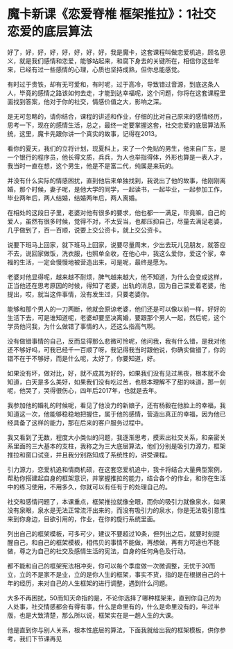 # 魔卡新课《恋爱脊椎 框架推拉》：1社交恋爱的底层算法

好了，好，好，好，好，好，好，好，我是魔卡，这套课程叫做恋爱机追，顾名思义，就是我们感情和恋爱，能够站起来，和腐下身去的关键所在，相信你这些年来，已经有过一些感情的心理，心质也坚持成熟，但你总能感觉。

有时过于贵铁，却有无可爱和，有时呢，过于高冷，导致错过音源，到底这条人人，毕竟的感情之路该如何去走，才能到达幸福呢，这个问题，你将在这套课程里面找到答案，他对于你的社交，情感价值之大，影响之深。

是无可忽略的，请你结合，课程的讲述和作业，仔细的比对自己原来的感情经历，思考一下，现在的感情生活，总之，最终一定要掌握这套，社交恋爱的底层算法系统，这里，魔卡先跟你讲一个真实的故事，记得在2013。

看你的夏天，我们的立将计划，现夏科上，来了一个免贴的男生，他来自广东，是一个银行的程序员，他长得文质，兵兵，为人也举指得体，外形也算是一表人才，我当时一直在想，这个男生，他是不是富二代，纯属是来玩的。

并没有什么实际的情感困扰，直到他后来单独找到，我说出了他的故事，他刚刚离婚，那个时候，妻子呢，是他大学的同学，一起读书，一起毕业，一起参加工作，毕业两年后，两人结婚，结婚两年后，两人离婚。

在相处的这段日子里，老婆对他有很多的要求，他也都一一满足，毕竟嘛，自己的爱人，虽然有很多时候，觉得不对，不太妥当，也都压抑自己，尽量去满足老婆，几乎做到了，百一百顺，说要上交公资卡，就上交公资卡。

说要下班马上回家，就下班马上回家，说要尽量周末，少出去玩儿见朋友，就答应不去，说回家做饭，洗衣服，也照单全收，在他心中，我这么爱你，爱这个家，幸福的生活，一定会慢慢地被营造出来，可是呢，最终是愿为。

老婆对他显得呢，越来越不耐烦，脾气越来越大，他不知道，为什么会变成这样，正当他还在思考原因的时候，得知了老婆，出轨的消息，因为自己深爱着老婆，他提出，哎，就当这件事情，没有发生过，只要老婆你。

能够和那个男人的一刀两断，他就会原谅老婆，他们还是可以像以前一样，好好的生活下去，可是谁知道呢，老婆却要坚决离婚，要跟那个男人一起，然后呢，这个学员他问我，为什么做错了事情的人，还这么指高气啊。

没有做错事情的自己，反而显得那么悲微可怜呢，他问我，我有什么错，是我对他还不够好吗，可我已经千一百顺了呀，我记得我当时跟他说，你确实做错了，你的错不在于不够好，而是什么呢，太好了，你要知道，好。

如果没有坏，做对比，好，就不成其为好的，如果我们没有见过黑夜，根本就不会知道，白天是多么美好，如果我们没有吃过苦，也根本理解不了甜的味道，那一刻呢，他哭了，哭得很伤心，四年后2017年，也就是去年。

我参加他的婚礼的时候呢，看见了他没力的新娘子，还有杨毅在他脸上的幸福，我知道这一次，他能够稳稳地把握住，属于他的感情，营造出真正的幸福，因为他已经具备了这样的能力，那在后来的客户服务过程中。

我又看到了无数，程度大小类似的问题，我逐渐思考，摸索出社交关系，和亲密关系里面的三大基本的支柱，我称之为三大底层算法，他们分别是吸引力源力，框架推拉和窗口试变，并且我分别路知成了系统性的，讲受课程。

引力源力，恋爱机追和情商机硕，在这套恋爱机追中，我卡将结合大量典型案例，帮助你搭建起自身的框架意识，并掌握推拉的能力，结合各个的作业，和你在生活中的练习使用，不用多久，你就可以有任有于的处理自己的。

社交和感情问题了，本课重点，框架推拉就像全眼，而你的吸引力就像泉水，如果没有泉眼，泉水是无法正常流汗出来的，而没有吸引力的泉水，你是无法吸引意性来到你身边，目欲引用的，作业，在你的旋行系统里面。

列出自己的框架模板，可多可少，建议不要超过10条，但列出之后，就要时刻提醒自己，和自己的框架模板，相伟贝的事情不能做，再想做，再有力可途也不能做，尊之为自己的社交及感情生活的宪法，自身的任何角色及行动。

都不能和自己的框架宪法相冲突，你可以每个季度做一次微调整，无忧于30而立，立的不是家不是业，立的是你人生的框架，事实不货，指的是在根据自己的十年的经历，来对自己的人生框架的进行调整，遇到什么问题。

大多不再困扰，50而知天命指的是，不论你选择了哪种框架来，直到你自己的为人处事，社交情感都会有得有事，什么是命里有的，什么是命里没有的，年过半版，也是大致清楚，那么所以说，框架实在是一趟人生的大课。

他是直到你与别人关系，根本性底层的算法，下面我就给出我的框架模板，供你参考，我们下节课再见